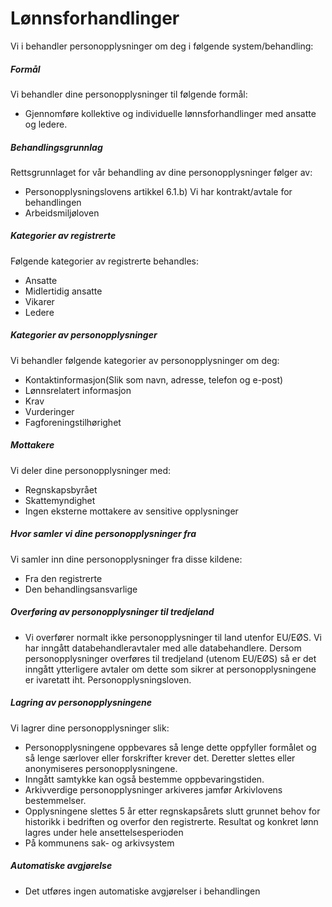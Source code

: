 # Lønnsforhandlinger


  

Vi i behandler personopplysninger om deg i følgende system/behandling:

  

##### Formål

Vi behandler dine personopplysninger til følgende formål:

*   Gjennomføre kollektive og individuelle lønnsforhandlinger med ansatte og ledere.

##### Behandlingsgrunnlag

Rettsgrunnlaget for vår behandling av dine personopplysninger følger av:

*   Personopplysningslovens artikkel 6.1.b) Vi har kontrakt/avtale for behandlingen
*   Arbeidsmiljøloven

##### Kategorier av registrerte

Følgende kategorier av registrerte behandles:

*   Ansatte
*   Midlertidig ansatte
*   Vikarer
*   Ledere

##### Kategorier av personopplysninger

Vi behandler følgende kategorier av personopplysninger om deg:

*   Kontaktinformasjon(Slik som navn, adresse, telefon og e-post)
*   Lønnsrelatert informasjon
*   Krav
*   Vurderinger
*   Fagforeningstilhørighet

##### Mottakere

Vi deler dine personopplysninger med:

*   Regnskapsbyrået
*   Skattemyndighet
*   Ingen eksterne mottakere av sensitive opplysninger

##### Hvor samler vi dine personopplysninger fra

Vi samler inn dine personopplysninger fra disse kildene:

*   Fra den registrerte
*   Den behandlingsansvarlige

##### Overføring av personopplysninger til tredjeland

*   Vi overfører normalt ikke personopplysninger til land utenfor EU/EØS. Vi har inngått databehandleravtaler med alle databehandlere. Dersom personopplysninger overføres til tredjeland (utenom EU/EØS) så er det inngått ytterligere avtaler om dette som sikrer at personopplysningene er ivaretatt iht. Personopplysningsloven.

##### Lagring av personopplysningene

Vi lagrer dine personopplysninger slik:

*   Personopplysningene oppbevares så lenge dette oppfyller formålet og så lenge særlover eller forskrifter krever det. Deretter slettes eller anonymiseres personopplysningene.
*   Inngått samtykke kan også bestemme oppbevaringstiden.
*   Arkivverdige personopplysninger arkiveres jamfør Arkivlovens bestemmelser.
*   Opplysningene slettes 5 år etter regnskapsårets slutt grunnet behov for historikk i bedriften og overfor den registrerte. Resultat og konkret lønn lagres under hele ansettelsesperioden
*   På kommunens sak- og arkivsystem

##### Automatiske avgjørelse

*   Det utføres ingen automatiske avgjørelser i behandlingen